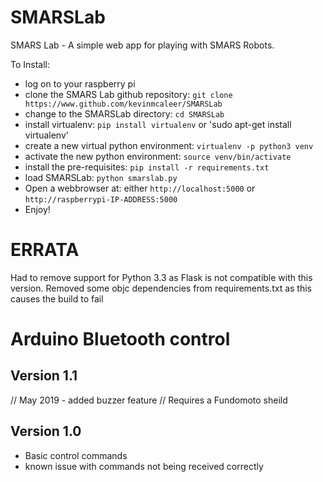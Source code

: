 # SMARSLab
SMARS Lab - A simple web app for playing with SMARS Robots.

To Install:
* log on to your raspberry pi
* clone the SMARS Lab github repository:
 `git clone https://www.github.com/kevinmcaleer/SMARSLab`
* change to the SMARSLab directory:
 `cd SMARSLab`
* install virtualenv:
 `pip install virtualenv`
 or
 'sudo apt-get install virtualenv'
* create a new virtual python environment:
`virtualenv -p python3 venv`
* activate the new python environment:
`source venv/bin/activate`
* install the pre-requisites:
`pip install -r requirements.txt`
* load SMARSLab:
`python smarslab.py`
* Open a webbrowser at:
either `http://localhost:5000` or `http://raspberrypi-IP-ADDRESS:5000`
* Enjoy!

# ERRATA
Had to remove support for Python 3.3 as Flask is not compatible with this version.
Removed some objc dependencies from requirements.txt as this causes the build to fail

# Arduino Bluetooth control
## Version 1.1
// May 2019 - added buzzer feature
// Requires a Fundomoto sheild

## Version 1.0
- Basic control commands
- known issue with commands not being received correctly
